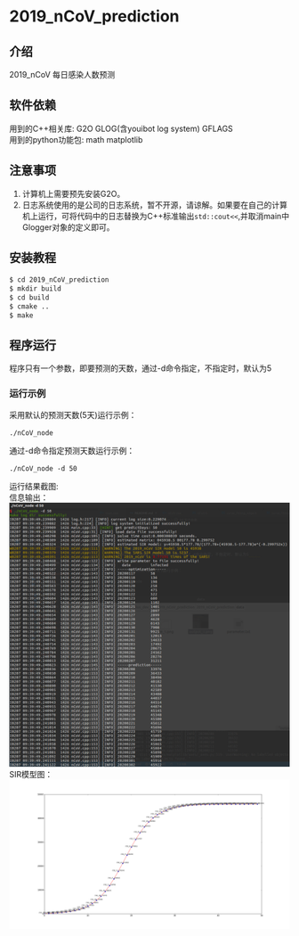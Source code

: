 <!--
 * @Author       : PeripateticWind
 * @Email        : PeripateticWind@gmail.com
 * @Company      : Xi'an Jiaotong University
 * @CreateTime   : 2020-02-03 16:29:37
 * @Description  : The readme file of program
 * @FilePath     : /2019_nCoV_prediction/README.md
 * @LastEditors  : PeripateticWind
 * @LastEditTime : 2020-02-07 09:43:05
 * @youwant      : add what you want
 * @Copyright (c) 2020, PeripateticWind. All rights reserved.
 -->
# 2019_nCoV_prediction

## 介绍
2019_nCoV 每日感染人数预测

## 软件依赖
用到的C++相关库: G2O GLOG(含youibot log system) GFLAGS    
用到的python功能包: math matplotlib 

## 注意事项
1. 计算机上需要预先安装G2O。    
2. 日志系统使用的是公司的日志系统，暂不开源，请谅解。如果要在自己的计算机上运行，可将代码中的日志替换为C++标准输出```std::cout<<```,并取消main中Glogger对象的定义即可。          

## 安装教程
```
$ cd 2019_nCoV_prediction
$ mkdir build
$ cd build
$ cmake ..
$ make
```
## 程序运行
程序只有一个参数，即要预测的天数，通过-d命令指定，不指定时，默认为5     
### 运行示例     

采用默认的预测天数(5天)运行示例：
```
./nCoV_node
```

通过-d命令指定预测天数运行示例：
```
./nCoV_node -d 50
```

运行结果截图:     
信息输出：     
![avatar](./2019_nCoV_prediction/data/output_1.png)       
SIR模型图：      
![avatar](./2019_nCoV_prediction/data/figure_1.png)      
